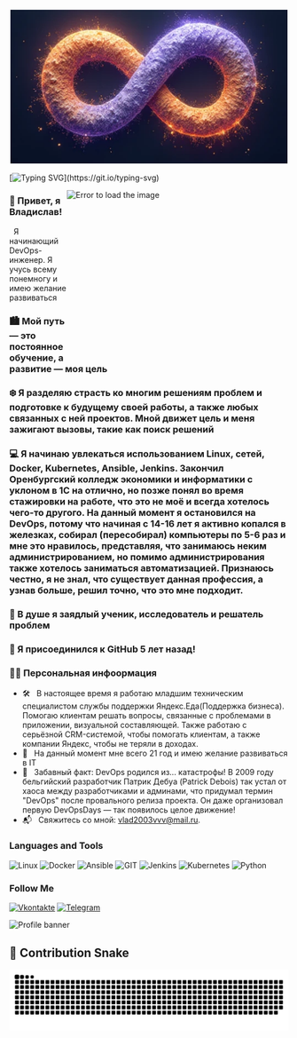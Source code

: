 <p align="center">
  <img src="https://github.com/exeleron07/exeleron07/blob/main/assets/1.png" alt="Header" width="500">
</p>

[![Typing SVG](https://readme-typing-svg.demolab.com?font=Fira+Code&pause=1000&width=435&lines=Junior+Devops+Engineer;Always+Learning+Always+Curios;)](https://git.io/typing-svg)

<img boder="2px" src="https://raw.githubusercontent.com/MicaelliMedeiros/micaellimedeiros/master/image/computer-illustration.png" min-width="400px" max-width="400px" width="400px" height="300px" align="right" alt="Error to load the image">

<div align="left">
  <h3> 👋 Привет, я Владислав! </h3>
  <p>&nbsp; Я начинающий DevOps-инженер. Я учусь всему понемногу и имею желание развиваться</p>
  <h3>🏙️ Мой путь — это постоянное обучение, а развитие — моя цель</h3>
  <h3>❄️ Я разделяю страсть ко многим решениям проблем и подготовке к будущему своей работы, а также любых связанных с ней проектов. Мной движет цель и меня зажигают вызовы, такие как поиск решений </h3>
  <h3>💻 Я начинаю увлекаться использованием Linux, сетей, Docker, Kubernetes, Ansible, Jenkins. Закончил Оренбургский колледж экономики и информатики с уклоном в 1С на отлично, но позже понял во время стажировки на работе, что это не моё и всегда хотелось чего-то другого. На данный момент я остановился на DevOps, потому что начиная с 14-16 лет я активно копался в железках, собирал (пересобирал) компьютеры по 5-6 раз и мне это нравилось, представляя, что занимаюсь неким администрированием, но помимо администрирования также хотелось заниматься автоматизацией. Признаюсь честно, я не знал, что существует данная профессия, а узнав больше, решил точно, что это мне подходит. </h3>
  <h3>🤔 В душе я заядлый ученик, исследователь и решатель проблем</h3>
  <h3>📆 Я присоединился к GitHub 5 лет назад!</h3>
</div>

### 👨‍🎓 Персональная инфоормация

- 🛠 &nbsp; В настоящее время я работаю младшим техническим специалистом службы поддержки Яндекс.Еда(Поддержка бизнеса). Помогаю клиентам решать вопросы, связанные с проблемами в приложении, визуальной составляющей. Также работаю с серьёзной CRM-системой, чтобы помогать клиентам, а также компании Яндекс, чтобы не теряли в доходах.
- 🚀 &nbsp; На данный момент мне всего 21 год и имею желание развиваться в IT
- 👾 &nbsp; Забавный факт: DevOps родился из... катастрофы! В 2009 году бельгийский разработчик Патрик Дебуа (Patrick Debois) так устал от хаоса между разработчиками и админами, что придумал термин "DevOps" после провального релиза проекта. Он даже организовал первую DevOpsDays — так появилось целое движение!
- 📬 &nbsp; Свяжитесь со мной: <vlad2003vvv@mail.ru>.

### Languages and Tools
![Linux](https://img.shields.io/badge/-Linux-010409?style=for-the-badge&logo=linux)
![Docker](https://img.shields.io/badge/-Docker-010409?style=for-the-badge&logo=docker)
![Ansible](https://img.shields.io/badge/-Ansible-010409?style=for-the-badge&logo=ansible)
![GIT](https://img.shields.io/badge/-GIT-010409?style=for-the-badge&logo=git)
![Jenkins](https://img.shields.io/badge/-Jenkins-010409?style=for-the-badge&logo=jenkins)
![Kubernetes](https://img.shields.io/badge/-Kubernetes-010409?style=for-the-badge&logo=kubernetes)
![Python](https://img.shields.io/badge/-Python-010409?style=for-the-badge&logo=Python)

### Follow Me
[![Vkontakte](https://img.shields.io/badge/-VKONTAKTE-010409?style=for-the-badge&logo=VK)](https://vk.com/vlad_versh)
[![Telegram](https://img.shields.io/badge/-Telegram-010409?style=for-the-badge&logo=Telegram)](https://t.me/exeleron01)

![Profile banner](https://i.imgur.com/VNP2tTx.gif)

## 🐍 Contribution Snake

<picture>
  <source
    media="(prefers-color-scheme: dark)"
    srcset="https://raw.githubusercontent.com/platane/snk/output/github-contribution-grid-snake-dark.svg"
  />
  <source
    media="(prefers-color-scheme: light)"
    srcset="https://raw.githubusercontent.com/platane/snk/output/github-contribution-grid-snake.svg"
  />
  <img
    alt="github contribution grid snake animation"
    src="https://raw.githubusercontent.com/platane/snk/output/github-contribution-grid-snake.svg"
  />
</picture>

